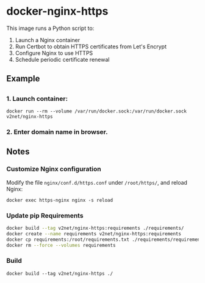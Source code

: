 # docker-nginx-https
This image runs a Python script to:
1. Launch a Nginx container
2. Run Certbot to obtain HTTPS certificates from Let's Encrypt
3. Configure Nginx to use HTTPS
4. Schedule periodic certificate renewal

## Example

##
### 1. Launch container:
```
docker run --rm --volume /var/run/docker.sock:/var/run/docker.sock v2net/nginx-https
```
### 2. Enter domain name in browser.

## Notes
### Customize Nginx configuration
Modify the file `nginx/conf.d/https.conf` under `/root/https/`, and reload Nginx:
```
docker exec https-nginx nginx -s reload
```

### Update pip Requirements
```sh
docker build --tag v2net/nginx-https:requirements ./requirements/
docker create --name requirements v2net/nginx-https:requirements
docker cp requirements:/root/requirements.txt ./requirements/requirements.txt
docker rm --force --volumes requirements
```

### Build
```
docker build --tag v2net/nginx-https ./
```
